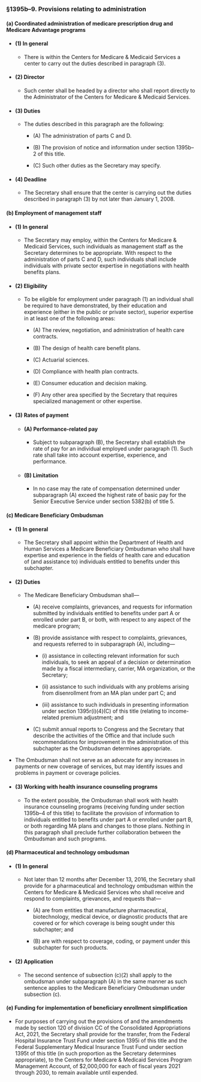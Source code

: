 ### §1395b–9. Provisions relating to administration
#### (a) Coordinated administration of medicare prescription drug and Medicare Advantage programs
* #### (1) In general
  * There is within the Centers for Medicare & Medicaid Services a center to carry out the duties described in paragraph (3).

* #### (2) Director
  * Such center shall be headed by a director who shall report directly to the Administrator of the Centers for Medicare & Medicaid Services.

* #### (3) Duties
  * The duties described in this paragraph are the following:

    * (A) The administration of parts C and D.

    * (B) The provision of notice and information under section 1395b–2 of this title.

    * (C) Such other duties as the Secretary may specify.

* #### (4) Deadline
  * The Secretary shall ensure that the center is carrying out the duties described in paragraph (3) by not later than January 1, 2008.

#### (b) Employment of management staff
* #### (1) In general
  * The Secretary may employ, within the Centers for Medicare & Medicaid Services, such individuals as management staff as the Secretary determines to be appropriate. With respect to the administration of parts C and D, such individuals shall include individuals with private sector expertise in negotiations with health benefits plans.

* #### (2) Eligibility
  * To be eligible for employment under paragraph (1) an individual shall be required to have demonstrated, by their education and experience (either in the public or private sector), superior expertise in at least one of the following areas:

    * (A) The review, negotiation, and administration of health care contracts.

    * (B) The design of health care benefit plans.

    * (C) Actuarial sciences.

    * (D) Compliance with health plan contracts.

    * (E) Consumer education and decision making.

    * (F) Any other area specified by the Secretary that requires specialized management or other expertise.

* #### (3) Rates of payment
  * #### (A) Performance-related pay
    * Subject to subparagraph (B), the Secretary shall establish the rate of pay for an individual employed under paragraph (1). Such rate shall take into account expertise, experience, and performance.

  * #### (B) Limitation
    * In no case may the rate of compensation determined under subparagraph (A) exceed the highest rate of basic pay for the Senior Executive Service under section 5382(b) of title 5.

#### (c) Medicare Beneficiary Ombudsman
* #### (1) In general
  * The Secretary shall appoint within the Department of Health and Human Services a Medicare Beneficiary Ombudsman who shall have expertise and experience in the fields of health care and education of (and assistance to) individuals entitled to benefits under this subchapter.

* #### (2) Duties
  * The Medicare Beneficiary Ombudsman shall—

    * (A) receive complaints, grievances, and requests for information submitted by individuals entitled to benefits under part A or enrolled under part B, or both, with respect to any aspect of the medicare program;

    * (B) provide assistance with respect to complaints, grievances, and requests referred to in subparagraph (A), including—

      * (i) assistance in collecting relevant information for such individuals, to seek an appeal of a decision or determination made by a fiscal intermediary, carrier, MA organization, or the Secretary;

      * (ii) assistance to such individuals with any problems arising from disenrollment from an MA plan under part C; and

      * (iii) assistance to such individuals in presenting information under section 1395r(i)(4)(C) of this title (relating to income-related premium adjustment; and


    * (C) submit annual reports to Congress and the Secretary that describe the activities of the Office and that include such recommendations for improvement in the administration of this subchapter as the Ombudsman determines appropriate.


* The Ombudsman shall not serve as an advocate for any increases in payments or new coverage of services, but may identify issues and problems in payment or coverage policies.

* #### (3) Working with health insurance counseling programs
  * To the extent possible, the Ombudsman shall work with health insurance counseling programs (receiving funding under section 1395b–4 of this title) to facilitate the provision of information to individuals entitled to benefits under part A or enrolled under part B, or both regarding MA plans and changes to those plans. Nothing in this paragraph shall preclude further collaboration between the Ombudsman and such programs.

#### (d) Pharmaceutical and technology ombudsman
* #### (1) In general
  * Not later than 12 months after December 13, 2016, the Secretary shall provide for a pharmaceutical and technology ombudsman within the Centers for Medicare & Medicaid Services who shall receive and respond to complaints, grievances, and requests that—

    * (A) are from entities that manufacture pharmaceutical, biotechnology, medical device, or diagnostic products that are covered or for which coverage is being sought under this subchapter; and

    * (B) are with respect to coverage, coding, or payment under this subchapter for such products.

* #### (2) Application
  * The second sentence of subsection (c)(2) shall apply to the ombudsman under subparagraph (A) in the same manner as such sentence applies to the Medicare Beneficiary Ombudsman under subsection (c).

#### (e) Funding for implementation of beneficiary enrollment simplification
* For purposes of carrying out the provisions of and the amendments made by section 120 of division CC of the Consolidated Appropriations Act, 2021, the Secretary shall provide for the transfer, from the Federal Hospital Insurance Trust Fund under section 1395i of this title and the Federal Supplementary Medical Insurance Trust Fund under section 1395t of this title (in such proportion as the Secretary determines appropriate), to the Centers for Medicare & Medicaid Services Program Management Account, of $2,000,000 for each of fiscal years 2021 through 2030, to remain available until expended.